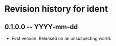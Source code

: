 # Revision history for ident

## 0.1.0.0 -- YYYY-mm-dd

* First version. Released on an unsuspecting world.
